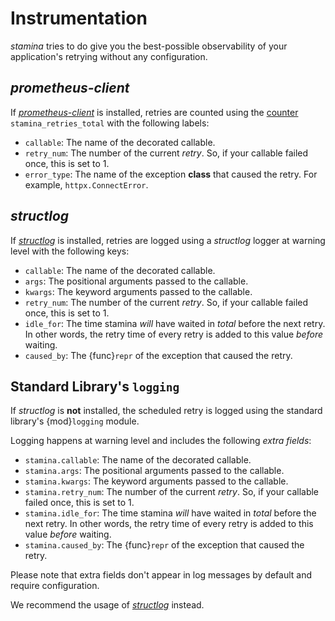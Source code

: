 # Instrumentation

*stamina* tries to do give you the best-possible observability of your application's retrying without any configuration.


## *prometheus-client*

If [*prometheus-client*](https://github.com/prometheus/client_python) is installed, retries are counted using the [counter](https://prometheus.io/docs/concepts/metric_types/#counter) `stamina_retries_total` with the following labels:

- `callable`: The name of the decorated callable.
- `retry_num`: The number of the current *retry*.
  So, if your callable failed once, this is set to 1.
- `error_type`: The name of the exception **class** that caused the retry.
  For example, `httpx.ConnectError`.


## *structlog*

If [*structlog*] is installed, retries are logged using a *structlog* logger at warning level with the following keys:

- `callable`: The name of the decorated callable.
- `args`: The positional arguments passed to the callable.
- `kwargs`: The keyword arguments passed to the callable.
- `retry_num`: The number of the current *retry*.
  So, if your callable failed once, this is set to 1.
- `idle_for`: The time stamina *will* have waited in *total* before the next retry.
  In other words, the retry time of every retry is added to this value *before* waiting.
- `caused_by`: The {func}`repr` of the exception that caused the retry.


## Standard Library's `logging`

If *structlog* is **not** installed, the scheduled retry is logged using the standard library's {mod}`logging` module.

Logging happens at warning level and includes the following *extra fields*:

- `stamina.callable`: The name of the decorated callable.
- `stamina.args`: The positional arguments passed to the callable.
- `stamina.kwargs`: The keyword arguments passed to the callable.
- `stamina.retry_num`: The number of the current *retry*.
  So, if your callable failed once, this is set to 1.
- `stamina.idle_for`: The time stamina *will* have waited in *total* before the next retry.
  In other words, the retry time of every retry is added to this value *before* waiting.
- `stamina.caused_by`: The {func}`repr` of the exception that caused the retry.

Please note that extra fields don't appear in log messages by default and require configuration.

We recommend the usage of [*structlog*] instead.

[*structlog*]: https://www.structlog.org/
